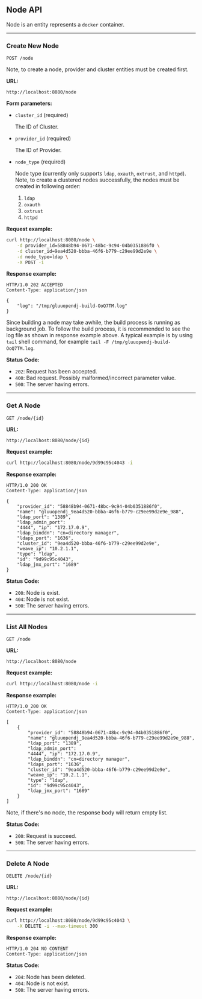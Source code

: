 ## Node API

Node is an entity represents a `docker` container.

---

### Create New Node

`POST /node`

Note, to create a node, provider and cluster entities must be created first.

__URL:__

`http://localhost:8080/node`

__Form parameters:__

*   `cluster_id` (required)

    The ID of Cluster.

*   `provider_id` (required)

    The ID of Provider.

*   `node_type` (required)

    Node type (currently only supports `ldap`, `oxauth`, `oxtrust`, and `httpd`).
    Note, to create a clustered nodes successfully, the nodes must be created
    in following order:

    1. `ldap`
    2. `oxauth`
    3. `oxtrust`
    4. `httpd`

__Request example:__

```sh
curl http://localhost:8080/node \
    -d provider_id=58848b94-0671-48bc-9c94-04b0351886f0 \
    -d cluster_id=9ea4d520-bbba-46f6-b779-c29ee99d2e9e \
    -d node_type=ldap \
    -X POST -i
```

__Response example:__

```http
HTTP/1.0 202 ACCEPTED
Content-Type: application/json

{
    "log": "/tmp/gluuopendj-build-OoQ7TM.log"
}
```

Since building a node may take awhile, the build process is running as background job.
To follow the build process, it is recommended to see the log file as shown
in response example above. A typical example is by using `tail` shell command,
for example `tail -F /tmp/gluuopendj-build-OoQ7TM.log`.

__Status Code:__

* `202`: Request has been accepted.
* `400`: Bad request. Possibly malformed/incorrect parameter value.
* `500`: The server having errors.

---

### Get A Node

`GET /node/{id}`

__URL:__

`http://localhost:8080/node/{id}`

__Request example:__

```sh
curl http://localhost:8080/node/9d99c95c4043 -i
```

__Response example:__

```http
HTTP/1.0 200 OK
Content-Type: application/json

{
    "provider_id": "58848b94-0671-48bc-9c94-04b0351886f0",
    "name": "gluuopendj_9ea4d520-bbba-46f6-b779-c29ee99d2e9e_988",
    "ldap_port": "1389",
    "ldap_admin_port":
    "4444", "ip": "172.17.0.9",
    "ldap_binddn": "cn=directory manager",
    "ldaps_port": "1636",
    "cluster_id": "9ea4d520-bbba-46f6-b779-c29ee99d2e9e",
    "weave_ip": "10.2.1.1",
    "type": "ldap",
    "id": "9d99c95c4043",
    "ldap_jmx_port": "1689"
}
```

__Status Code:__

* `200`: Node is exist.
* `404`: Node is not exist.
* `500`: The server having errors.

---

### List All Nodes

`GET /node`

__URL:__

`http://localhost:8080/node`

__Request example:__

```sh
curl http://localhost:8080/node -i
```

__Response example:__

```http
HTTP/1.0 200 OK
Content-Type: application/json

[
    {
        "provider_id": "58848b94-0671-48bc-9c94-04b0351886f0",
        "name": "gluuopendj_9ea4d520-bbba-46f6-b779-c29ee99d2e9e_988",
        "ldap_port": "1389",
        "ldap_admin_port":
        "4444", "ip": "172.17.0.9",
        "ldap_binddn": "cn=directory manager",
        "ldaps_port": "1636",
        "cluster_id": "9ea4d520-bbba-46f6-b779-c29ee99d2e9e",
        "weave_ip": "10.2.1.1",
        "type": "ldap",
        "id": "9d99c95c4043",
        "ldap_jmx_port": "1689"
    }
]
```

Note, if there's no node, the response body will return empty list.

__Status Code:__

* `200`: Request is succeed.
* `500`: The server having errors.

---

### Delete A Node

`DELETE /node/{id}`

__URL:__

`http://localhost:8080/node/{id}`

__Request example:__

```sh
curl http://localhost:8080/node/9d99c95c4043 \
    -X DELETE -i --max-timeout 300
```

__Response example:__

```http
HTTP/1.0 204 NO CONTENT
Content-Type: application/json
```

__Status Code:__

* `204`: Node has been deleted.
* `404`: Node is not exist.
* `500`: The server having errors.
